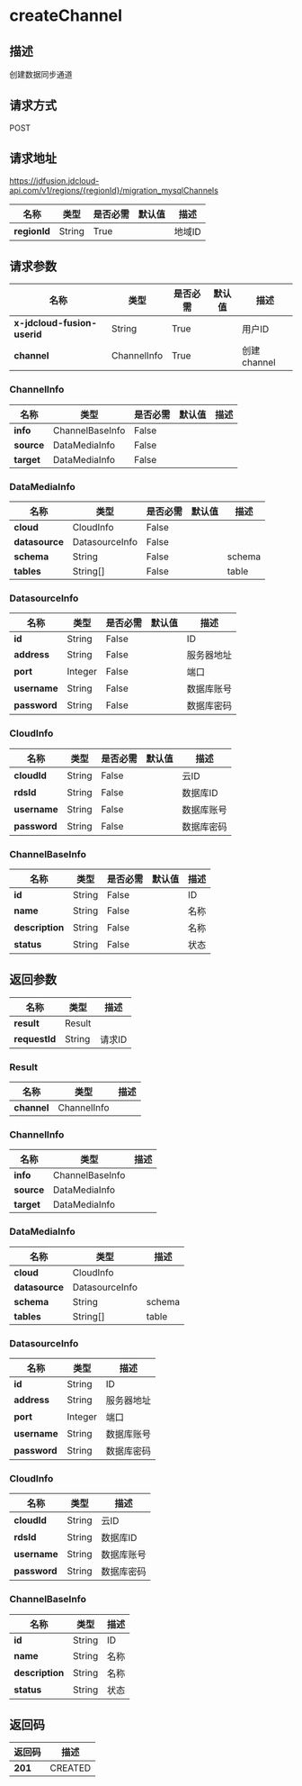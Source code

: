 # createChannel


## 描述
创建数据同步通道

## 请求方式
POST

## 请求地址
https://jdfusion.jdcloud-api.com/v1/regions/{regionId}/migration_mysqlChannels

|名称|类型|是否必需|默认值|描述|
|---|---|---|---|---|
|**regionId**|String|True| |地域ID|

## 请求参数
|名称|类型|是否必需|默认值|描述|
|---|---|---|---|---|
|**x-jdcloud-fusion-userid**|String|True| |用户ID|
|**channel**|ChannelInfo|True| |创建channel|

### ChannelInfo
|名称|类型|是否必需|默认值|描述|
|---|---|---|---|---|
|**info**|ChannelBaseInfo|False| | |
|**source**|DataMediaInfo|False| | |
|**target**|DataMediaInfo|False| | |
### DataMediaInfo
|名称|类型|是否必需|默认值|描述|
|---|---|---|---|---|
|**cloud**|CloudInfo|False| | |
|**datasource**|DatasourceInfo|False| | |
|**schema**|String|False| |schema|
|**tables**|String[]|False| |table|
### DatasourceInfo
|名称|类型|是否必需|默认值|描述|
|---|---|---|---|---|
|**id**|String|False| |ID|
|**address**|String|False| |服务器地址|
|**port**|Integer|False| |端口|
|**username**|String|False| |数据库账号|
|**password**|String|False| |数据库密码|
### CloudInfo
|名称|类型|是否必需|默认值|描述|
|---|---|---|---|---|
|**cloudId**|String|False| |云ID|
|**rdsId**|String|False| |数据库ID|
|**username**|String|False| |数据库账号|
|**password**|String|False| |数据库密码|
### ChannelBaseInfo
|名称|类型|是否必需|默认值|描述|
|---|---|---|---|---|
|**id**|String|False| |ID|
|**name**|String|False| |名称|
|**description**|String|False| |名称|
|**status**|String|False| |状态|

## 返回参数
|名称|类型|描述|
|---|---|---|
|**result**|Result| |
|**requestId**|String|请求ID|

### Result
|名称|类型|描述|
|---|---|---|
|**channel**|ChannelInfo| |
### ChannelInfo
|名称|类型|描述|
|---|---|---|
|**info**|ChannelBaseInfo| |
|**source**|DataMediaInfo| |
|**target**|DataMediaInfo| |
### DataMediaInfo
|名称|类型|描述|
|---|---|---|
|**cloud**|CloudInfo| |
|**datasource**|DatasourceInfo| |
|**schema**|String|schema|
|**tables**|String[]|table|
### DatasourceInfo
|名称|类型|描述|
|---|---|---|
|**id**|String|ID|
|**address**|String|服务器地址|
|**port**|Integer|端口|
|**username**|String|数据库账号|
|**password**|String|数据库密码|
### CloudInfo
|名称|类型|描述|
|---|---|---|
|**cloudId**|String|云ID|
|**rdsId**|String|数据库ID|
|**username**|String|数据库账号|
|**password**|String|数据库密码|
### ChannelBaseInfo
|名称|类型|描述|
|---|---|---|
|**id**|String|ID|
|**name**|String|名称|
|**description**|String|名称|
|**status**|String|状态|

## 返回码
|返回码|描述|
|---|---|
|**201**|CREATED|
